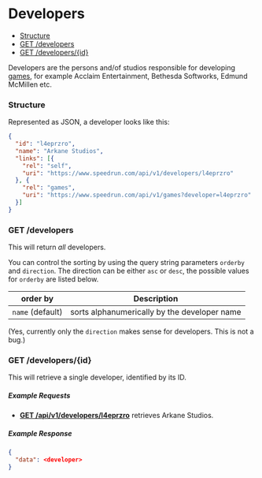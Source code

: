 # Developers

* [Structure](#structure)
* [GET /developers](#get-developers)
* [GET /developers/{id}](#get-developersid)

Developers are the persons and/of studios responsible for developing [games](games.md), for example Acclaim Entertainment, Bethesda Softworks, Edmund McMillen etc.

### Structure

Represented as JSON, a developer looks like this:

```json
{
  "id": "l4eprzro",
  "name": "Arkane Studios",
  "links": [{
    "rel": "self",
    "uri": "https://www.speedrun.com/api/v1/developers/l4eprzro"
  }, {
    "rel": "games",
    "uri": "https://www.speedrun.com/api/v1/games?developer=l4eprzro"
  }]
}
```

### GET /developers

This will return *all* developers.

You can control the sorting by using the query string parameters ``orderby`` and ``direction``. The
direction can be either ``asc`` or ``desc``, the possible values for ``orderby`` are listed below.

order by           | Description
------------------ | ------------------------------------------------------------------
``name`` (default) | sorts alphanumerically by the developer name

(Yes, currently only the ``direction`` makes sense for developers. This is not a bug.)

### GET /developers/{id}

This will retrieve a single developer, identified by its ID.

##### Example Requests

* [**GET /api/v1/developers/l4eprzro**](https://www.speedrun.com/api/v1/developers/l4eprzro) retrieves
  Arkane Studios.

##### Example Response

```json
{
  "data": <developer>
}
```
